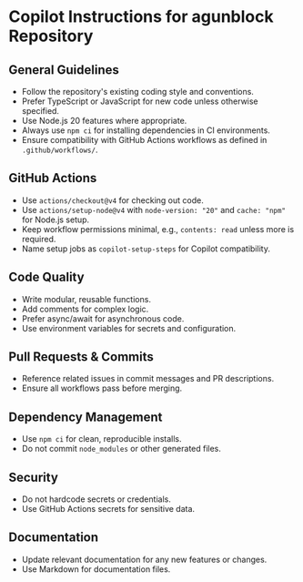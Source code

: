 # Copilot Instructions for agunblock Repository

## General Guidelines
- Follow the repository's existing coding style and conventions.
- Prefer TypeScript or JavaScript for new code unless otherwise specified.
- Use Node.js 20 features where appropriate.
- Always use `npm ci` for installing dependencies in CI environments.
- Ensure compatibility with GitHub Actions workflows as defined in `.github/workflows/`.

## GitHub Actions
- Use `actions/checkout@v4` for checking out code.
- Use `actions/setup-node@v4` with `node-version: "20"` and `cache: "npm"` for Node.js setup.
- Keep workflow permissions minimal, e.g., `contents: read` unless more is required.
- Name setup jobs as `copilot-setup-steps` for Copilot compatibility.

## Code Quality
- Write modular, reusable functions.
- Add comments for complex logic.
- Prefer async/await for asynchronous code.
- Use environment variables for secrets and configuration.

## Pull Requests & Commits
- Reference related issues in commit messages and PR descriptions.
- Ensure all workflows pass before merging.

## Dependency Management
- Use `npm ci` for clean, reproducible installs.
- Do not commit `node_modules` or other generated files.

## Security
- Do not hardcode secrets or credentials.
- Use GitHub Actions secrets for sensitive data.

## Documentation
- Update relevant documentation for any new features or changes.
- Use Markdown for documentation files.
